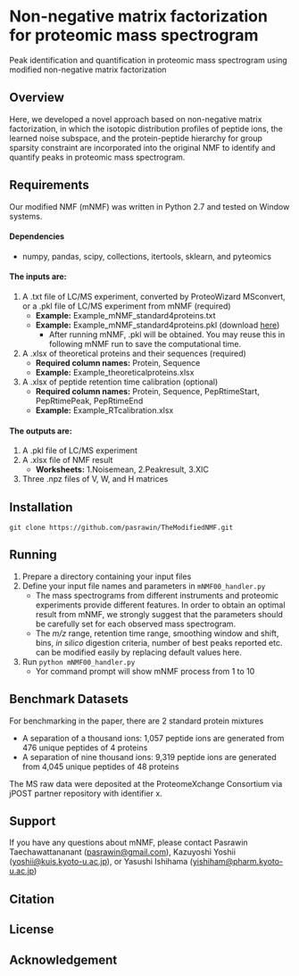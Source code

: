 # Non-negative matrix factorization for proteomic mass spectrogram
Peak identification and quantification in proteomic mass spectrogram using modified non-negative matrix factorization

## Overview
Here, we developed a novel approach based on non-negative matrix factorization, in which the isotopic distribution profiles of peptide ions, the learned noise subspace, and the protein-peptide hierarchy for group sparsity constraint are incorporated into the original NMF to identify and quantify peaks in proteomic mass spectrogram.

## Requirements
Our modified NMF (mNMF) was written in Python 2.7 and tested on Window systems.
#### Dependencies
* numpy, pandas, scipy, collections, itertools, sklearn, and pyteomics

#### The inputs are: 
1. A .txt file of LC/MS experiment, converted by ProteoWizard MSconvert, or a .pkl file of LC/MS experiment from mNMF (required)
    * **Example:** Example_mNMF_standard4proteins.txt
    * **Example:** Example_mNMF_standard4proteins.pkl (download [here](https://repository.jpostdb.org/))
       * After running mNMF, .pkl will be obtained. You may reuse this in following mNMF run to save the computational time.
2. A .xlsx of theoretical proteins and their sequences (required)
    * **Required column names:** Protein, Sequence
    * **Example:** Example_theoreticalproteins.xlsx
3. A .xlsx of peptide retention time calibration (optional)
    * **Required column names:** Protein, Sequence, PepRtimeStart, PepRtimePeak, PepRtimeEnd
    * **Example:** Example_RTcalibration.xlsx
#### The outputs are: 
1. A .pkl file of LC/MS experiment
2. A .xlsx file of NMF result
    * **Worksheets:** 1.Noisemean, 2.Peakresult, 3.XIC
3. Three .npz files of V, W, and H matrices

## Installation
```git clone https://github.com/pasrawin/TheModifiedNMF.git```
## Running
1. Prepare a directory containing your input files
2. Define your input file names and parameters in ```mNMF00_handler.py``` 
    * The mass spectrograms from different instruments and proteomic experiments provide different features. In order to obtain an optimal result from mNMF, we strongly suggest that the parameters should be carefully set for each observed mass spectrogram. 
    * The *m/z* range, retention time range, smoothing window and shift, bins, *in silico* digestion criteria, number of best peaks reported etc. can be modified easily by replacing default values here.
3. Run ```python mNMF00_handler.py```
    * Yor command prompt will show mNMF process from 1 to 10

## Benchmark Datasets
For benchmarking in the paper, there are 2 standard protein mixtures
* A separation of a thousand ions: 1,057 peptide ions are generated from 476 unique peptides of 4 proteins
* A separation of nine thousand ions: 9,319 peptide ions are generated from 4,045 unique peptides of 48 proteins

The MS raw data were deposited at the ProteomeXchange Consortium via jPOST partner repository with identifier x.

## Support
If you have any questions about mNMF, please contact Pasrawin Taechawattananant (pasrawin@gmail.com), Kazuyoshi Yoshii (yoshii@kuis.kyoto-u.ac.jp), or Yasushi Ishihama (yishiham@pharm.kyoto-u.ac.jp)

## Citation


## License


## Acknowledgement
